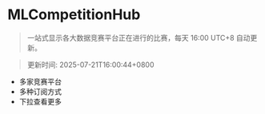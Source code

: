# MLCompetitionHub

> 一站式显示各大数据竞赛平台正在进行的比赛，每天 16:00 UTC+8 自动更新。
  
> 更新时间: 2025-07-21T16:00:44+0800 

* 多家竞赛平台
* 多种订阅方式
* 下拉查看更多